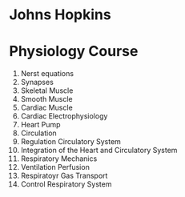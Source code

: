 # Johns Hopkins <br/>
# Physiology Course
1. Nerst equations
2. Synapses
3. Skeletal Muscle
4. Smooth Muscle
5. Cardiac Muscle
6. Cardiac Electrophysiology
7. Heart Pump
8. Circulation
9. Regulation Circulatory System
10. Integration of the Heart and Circulatory System
11. Respiratory Mechanics
12. Ventilation Perfusion
13. Respiratoyr Gas Transport
14. Control Respiratory System

